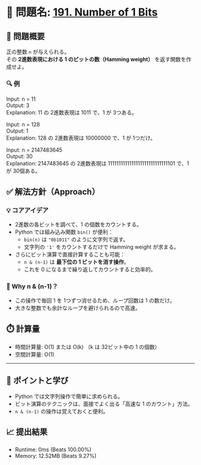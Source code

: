 # 🧩 問題名: [191. Number of 1 Bits](https://leetcode.com/problems/number-of-1-bits/)

## 📝 問題概要

正の整数 `n` が与えられる。  
その **2進数表現における 1 のビットの数（Hamming weight）** を返す関数を作成せよ。

### 🔍 例

Input: n = 11  
Output: 3  
Explanation: 11 の 2進数表現は 1011 で、1 が 3つある。

Input: n = 128  
Output: 1  
Explanation: 128 の 2進数表現は 10000000 で、1 が 1つだけ。

Input: n = 2147483645  
Output: 30  
Explanation: 2147483645 の 2進数表現は 1111111111111111111111111111101 で、1 が 30個ある。

## ✅ 解法方針（Approach）

### 💡 コアアイデア
- 2進数の各ビットを調べて、1 の個数をカウントする。
- Python では組み込み関数 `bin()` が便利：
  - `bin(n)` は `"0b1011"` のように文字列で返す。
  - 文字列の `'1'` をカウントするだけで Hamming weight が求まる。
- さらにビット演算で直接計算することも可能：
  - `n & (n-1)` は **最下位の 1 ビットを消す操作**。
  - これを 0 になるまで繰り返してカウントすると効率的。

### 🧠 Why n & (n-1)？
- この操作で毎回 1 を 1つずつ消せるため、ループ回数は 1 の数だけ。
- 大きな整数でも余計なループを避けられるので高速。

## ⏱️ 計算量
- 時間計算量: O(1) または O(k) （k は 32ビット中の 1 の個数）  
- 空間計算量: O(1)  

---

## 🧠 ポイントと学び
- Python では文字列操作で簡単に求められる。
- ビット演算のテクニックは、面接でよく出る「高速な 1 のカウント」方法。
- `n & (n-1)` の操作は覚えておくと便利。

## 📈 提出結果
- Runtime: 0ms (Beats 100.00%)  
- Memory: 12.52MB (Beats 9.27%)  
